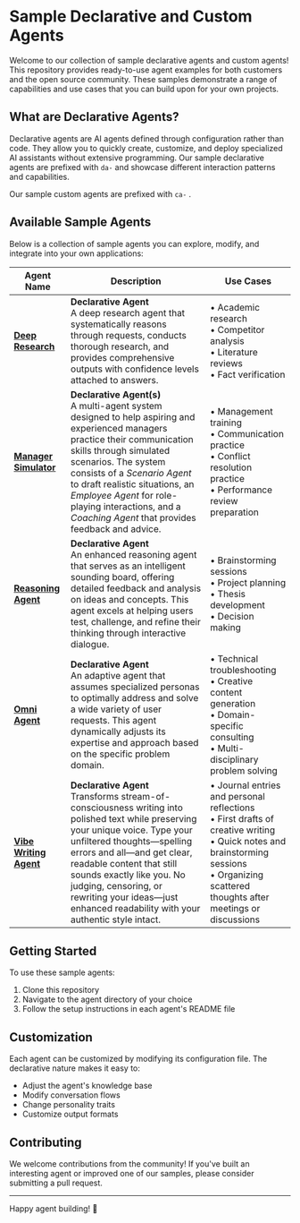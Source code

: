 # Sample Declarative and Custom Agents

Welcome to our collection of sample declarative agents and custom agents! This repository provides ready-to-use agent examples for both customers and the open source community. These samples demonstrate a range of capabilities and use cases that you can build upon for your own projects.

## What are Declarative Agents?

Declarative agents are AI agents defined through configuration rather than code. They allow you to quickly create, customize, and deploy specialized AI assistants without extensive programming. Our sample declarative agents are prefixed with `da-` and showcase different interaction patterns and capabilities. 

Our sample custom agents are prefixed with `ca-` . 

## Available Sample Agents

Below is a collection of sample agents you can explore, modify, and integrate into your own applications:

| Agent Name | Description | Use Cases |
|------------|-------------|-----------|
| [**Deep Research**](./da-DeepResearch) | **Declarative Agent** <br>A deep research agent that systematically reasons through requests, conducts thorough research, and provides comprehensive outputs with confidence levels attached to answers. | • Academic research<br>• Competitor analysis<br>• Literature reviews<br>• Fact verification |
| [**Manager Simulator**](./da-ManagerSimulator) | **Declarative Agent(s)** <br>A multi-agent system designed to help aspiring and experienced managers practice their communication skills through simulated scenarios. The system consists of a *Scenario Agent* to draft realistic situations, an *Employee Agent* for role-playing interactions, and a *Coaching Agent* that provides feedback and advice. | • Management training<br>• Communication practice<br>• Conflict resolution practice<br>• Performance review preparation |
| [**Reasoning Agent**](./da-ReasoningAgent) | **Declarative Agent** <br>An enhanced reasoning agent that serves as an intelligent sounding board, offering detailed feedback and analysis on ideas and concepts. This agent excels at helping users test, challenge, and refine their thinking through interactive dialogue. | • Brainstorming sessions<br>• Project planning<br>• Thesis development<br>• Decision making |
| [**Omni Agent**](./da-OmniAgent) | **Declarative Agent** <br>An adaptive agent that assumes specialized personas to optimally address and solve a wide variety of user requests. This agent dynamically adjusts its expertise and approach based on the specific problem domain. | • Technical troubleshooting<br>• Creative content generation<br>• Domain-specific consulting<br>• Multi-disciplinary problem solving |
| [**Vibe Writing Agent**](./da-VibeWritingAgent) | **Declarative Agent** <br>Transforms stream-of-consciousness writing into polished text while preserving your unique voice. Type your unfiltered thoughts—spelling errors and all—and get clear, readable content that still sounds exactly like you. No judging, censoring, or rewriting your ideas—just enhanced readability with your authentic style intact. | • Journal entries and personal reflections<br>• First drafts of creative writing<br>• Quick notes and brainstorming sessions<br>• Organizing scattered thoughts after meetings or discussions |

## Getting Started

To use these sample agents:

1. Clone this repository
2. Navigate to the agent directory of your choice
3. Follow the setup instructions in each agent's README file

## Customization

Each agent can be customized by modifying its configuration file. The declarative nature makes it easy to:

- Adjust the agent's knowledge base
- Modify conversation flows
- Change personality traits
- Customize output formats

## Contributing

We welcome contributions from the community! If you've built an interesting agent or improved one of our samples, please consider submitting a pull request.

---

Happy agent building! 🚀